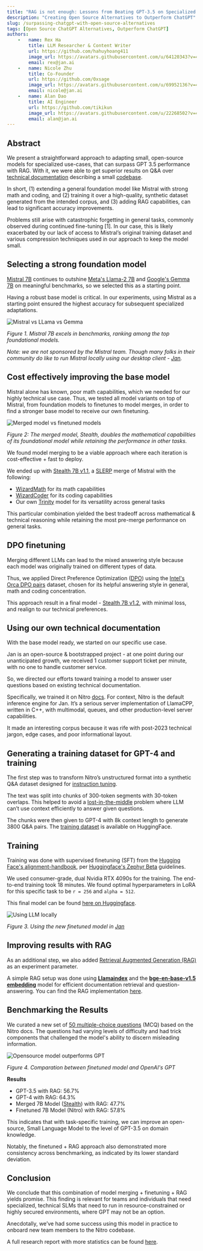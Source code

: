```yaml
---
title: "RAG is not enough: Lessons from Beating GPT-3.5 on Specialized Tasks with Mistral 7B"
description: "Creating Open Source Alternatives to Outperform ChatGPT"
slug: /surpassing-chatgpt-with-open-source-alternatives
tags: [Open Source ChatGPT Alternatives, Outperform ChatGPT]
authors:
    -   name: Rex Ha
        title: LLM Researcher & Content Writer
        url: https://github.com/hahuyhoang411
        image_url: https://avatars.githubusercontent.com/u/64120343?v=4
        email: rex@jan.ai
    -   name: Nicole Zhu
        title: Co-Founder
        url: https://github.com/0xsage
        image_url: https://avatars.githubusercontent.com/u/69952136?v=4
        email: nicole@jan.ai
    -   name: Alan Dao
        title: AI Engineer
        url: https://github.com/tikikun
        image_url: https://avatars.githubusercontent.com/u/22268502?v=4
        email: alan@jan.ai
---
```


## Abstract

We present a straightforward approach to adapting small, open-source models for specialized use-cases, that can surpass GPT 3.5 performance with RAG. With it, we were able to get superior results on Q&A over [technical documentation](https://nitro.jan.ai/docs) describing a small [codebase](https://github.com/janhq/nitro).

In short, (1) extending a general foundation model like [](https://huggingface.co/jan-hq/stealth-v1.3)Mistral with strong math and coding, and (2) training it over a high-quality, synthetic dataset generated from the intended corpus, and (3) adding RAG capabilities, can lead to significant accuracy improvements.

Problems still arise with catastrophic forgetting in general tasks, commonly observed during continued fine-tuning [1]. In our case, this is likely exacerbated by our lack of access to Mistral’s original training dataset and various compression techniques used in our approach to keep the model small.

## Selecting a strong foundation model

[Mistral 7B](https://huggingface.co/mistralai/Mistral-7B-v0.1) continues to outshine [Meta's Llama-2 7B](https://huggingface.co/meta-llama/Llama-2-7b) and [Google's Gemma 7B](https://huggingface.co/google/gemma-7b) on meaningful benchmarks, so we selected this as a starting point. 

Having a robust base model is critical. In our experiments, using Mistral as a starting point ensured the highest accuracy for subsequent specialized adaptations.

![Mistral vs LLama vs Gemma](img/mistral-comparasion.png)

*Figure 1. Mistral 7B excels in benchmarks, ranking among the top foundational models.*

*Note: we are not sponsored by the Mistral team. Though many folks in their community do like to run Mistral locally using our desktop client - [Jan](https://jan.ai/).*

## Cost effectively improving the base model

Mistral alone has known, poor math capabilities, which we needed for our highly technical use case. Thus, we tested all model variants on top of Mistral, from foundation models to finetunes to model merges, in order to find a stronger base model to receive our own finetuning.

![Merged model vs finetuned models](img/stealth-comparasion.png)

*Figure 2: The merged model, Stealth, doubles the mathematical capabilities of its foundational model while retaining the performance in other tasks.*

We found model merging to be a viable approach where each iteration is cost-effective + fast to deploy.

We ended up with [Stealth 7B v1.1](https://huggingface.co/jan-hq/stealth-v1.1), a [SLERP](https://github.com/Digitous/LLM-SLERP-Merge) merge of Mistral with the following:

- [WizardMath](https://huggingface.co/WizardLM/WizardMath-7B-V1.1) for its math capabilities
- [WizardCoder](https://huggingface.co/WizardLM/WizardCoder-Python-7B-V1.0) for its coding capabilities
- Our own [Trinity](https://huggingface.co/jan-hq/trinity-v1.2) model for its versatility across general tasks

This particular combination yielded the best tradeoff across mathematical & technical reasoning while retaining the most pre-merge performance on general tasks.

## **DPO finetuning**

Merging different LLMs can lead to the mixed answering style because each model was originally trained on different types of data.

Thus, we applied Direct Preference Optimization ([DPO](https://arxiv.org/abs/2305.18290)) using the [Intel's Orca DPO pairs](https://huggingface.co/datasets/Intel/orca_dpo_pairs) dataset, chosen for its helpful answering style in general, math and coding concentration.

This approach result in a final model - [Stealth 7B v1.2](https://huggingface.co/jan-hq/stealth-v1.2), with minimal loss, and realign to our technical preferences.

## **Using our own technical documentation**

With the base model ready, we started on our specific use case.

Jan is an open-source & bootstrapped project - at one point during our unanticipated growth, we received 1 customer support ticket per minute, with no one to handle customer service.

So, we directed our efforts toward training a model to answer user questions based on existing technical documentation.  

Specifically, we trained it on Nitro [docs](https://nitro.jan.ai/docs). For context, Nitro is the default inference engine for Jan. It’s a serious server implementation of LlamaCPP, written in C++, with multimodal, queues, and other production-level server capabilities. 

It made an interesting corpus because it was rife with post-2023 technical jargon, edge cases, and poor informational layout.

## Generating a training dataset for GPT-4 and training

The first step was to transform Nitro’s unstructured format into a synthetic Q&A dataset designed for [instruction tuning](https://arxiv.org/pdf/2109.01652.pdf). 

The text was split into chunks of 300-token segments with 30-token overlaps. This helped to avoid a [lost-in-the-middle](https://arxiv.org/abs/2307.03172) problem where LLM can’t use context efficiently to answer given questions.

The chunks were then given to GPT-4 with 8k context length to generate 3800 Q&A pairs. The [training dataset](https://huggingface.co/datasets/jan-hq/nitro_binarized_v2) is available on HuggingFace.

## **Training**

Training was done with supervised finetuning (SFT) from the [Hugging Face's alignment-handbook](https://github.com/huggingface/alignment-handbook), per [Huggingface's Zephyr Beta](https://github.com/huggingface/alignment-handbook/tree/main/recipes/zephyr-7b-beta) guidelines. 

We used consumer-grade, dual Nvidia RTX 4090s for the training. The end-to-end training took 18 minutes. We found optimal hyperparameters in LoRA for this specific task to be `r = 256` and `alpha = 512`.

This final model can be found [here on Huggingface](https://huggingface.co/jan-hq/nitro-v1.2-e3).

![Using LLM locally](img/nitro-on-jan.png)

*Figure 3. Using the new finetuned model in [Jan](https://jan.ai/)*

## Improving results with RAG

As an additional step, we also added [Retrieval Augmented Generation (RAG)](https://blogs.nvidia.com/blog/what-is-retrieval-augmented-generation/) as an experiment parameter.

A simple RAG setup was done using **[Llamaindex](https://www.llamaindex.ai/)** and the **[bge-en-base-v1.5 embedding](https://huggingface.co/BAAI/bge-base-en-v1.5)** model for efficient documentation retrieval and question-answering. You can find the RAG implementation [here](https://github.com/janhq/open-foundry/blob/main/rag-is-not-enough/rag/nitro_rag.ipynb).

## Benchmarking the Results

We curated a new set of [50 multiple-choice questions](https://github.com/janhq/open-foundry/blob/main/rag-is-not-enough/rag/mcq_nitro.csv) (MCQ) based on the Nitro docs. The questions had varying levels of difficulty and had trick components that challenged the model's ability to discern misleading information.

![Opensource model outperforms GPT](img/rag-comparasion.png)

*Figure 4. Comparation between finetuned model and OpenAI's GPT*

**Results**

- GPT-3.5 with RAG: 56.7%
- GPT-4 with RAG: 64.3%
- Merged 7B Model ([Stealth](https://huggingface.co/jan-hq/stealth-v1.3)) with RAG: 47.7%
- Finetuned 7B Model (Nitro) with RAG: 57.8%

This indicates that with task-specific training, we can improve an open-source, Small Language Model to the level of GPT-3.5 on domain knowledge. 

Notably, the finetuned + RAG approach also demonstrated more consistency across benchmarking, as indicated by its lower standard deviation.

## Conclusion

We conclude that this combination of model merging + finetuning + RAG yields promise. This finding is relevant for teams and individuals that need specialized, technical SLMs that need to run in resource-constrained or highly secured environments, where GPT may not be an option.

Anecdotally, we’ve had some success using this model in practice to onboard new team members to the Nitro codebase.

A full research report with more statistics can be found [here](https://github.com/janhq/open-foundry/blob/main/rag-is-not-enough/README.md).